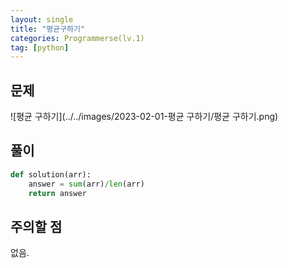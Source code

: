 ```yaml
---
layout: single
title: "평균구하기"
categories: Programmerse(lv.1)
tag: [python]
---
```


## 문제

![평균 구하기](../../images/2023-02-01-평균 구하기/평균 구하기.png)

## 풀이

```python
def solution(arr): 
    answer = sum(arr)/len(arr)
    return answer
```



## 주의할 점

없음.

